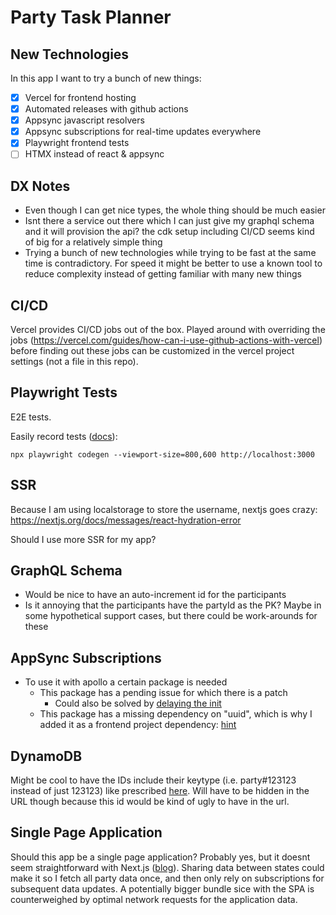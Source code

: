 # Party Task Planner

## New Technologies

In this app I want to try a bunch of new things:
- [x] Vercel for frontend hosting
- [x] Automated releases with github actions
- [x] Appsync javascript resolvers
- [x] Appsync subscriptions for real-time updates everywhere
- [x] Playwright frontend tests
- [ ] HTMX instead of react & appsync

## DX Notes

- Even though I can get nice types, the whole thing should be much easier
- Isnt there a service out there which I can just give my graphql schema and it will provision the
  api? the cdk setup including CI/CD seems kind of big for a relatively simple thing
- Trying a bunch of new technologies while trying to be fast at the same time is
  contradictory. For speed it might be better to use a known tool to reduce complexity instead of
  getting familiar with many new things

## CI/CD

Vercel provides CI/CD jobs out of the box. Played around with overriding the jobs
(https://vercel.com/guides/how-can-i-use-github-actions-with-vercel) before finding out these jobs
can be customized in the vercel project settings (not a file in this repo).

## Playwright Tests

E2E tests.

Easily record tests ([docs](https://playwright.dev/docs/codegen#emulation)):
```
npx playwright codegen --viewport-size=800,600 http://localhost:3000
```

## SSR

Because I am using localstorage to store the username, nextjs goes crazy:
https://nextjs.org/docs/messages/react-hydration-error

Should I use more SSR for my app?

## GraphQL Schema

- Would be nice to have an auto-increment id for the participants
- Is it annoying that the participants have the partyId as the PK? Maybe in some hypothetical
  support cases, but there could be work-arounds for these

## AppSync Subscriptions

- To use it with apollo a certain package is needed
  - This package has a pending issue for which there is a patch
    - Could also be solved by [delaying the init](https://github.com/awslabs/aws-mobile-appsync-sdk-js/issues/491#issuecomment-671469907)
  - This package has a missing dependency on "uuid", which is why I added it as a frontend project
    dependency: [hint](https://github.com/awslabs/aws-mobile-appsync-sdk-js/issues/695)

## DynamoDB

Might be cool to have the IDs include their keytype (i.e. party#123123 instead of just 123123)
like prescribed
[here](https://aws.amazon.com/blogs/database/effective-data-sorting-with-amazon-dynamodb/). Will
have to be hidden in the URL though because this id would be kind of ugly to have in the url.

## Single Page Application

Should this app be a single page application? Probably yes, but it doesnt seem straightforward
with Next.js ([blog](https://colinhacks.com/essays/building-a-spa-with-nextjs)). Sharing data
between states could make it so I fetch all party data once, and then only rely on subscriptions
for subsequent data updates. A potentially bigger bundle sice with the SPA is counterweighed by
optimal network requests for the application data.
